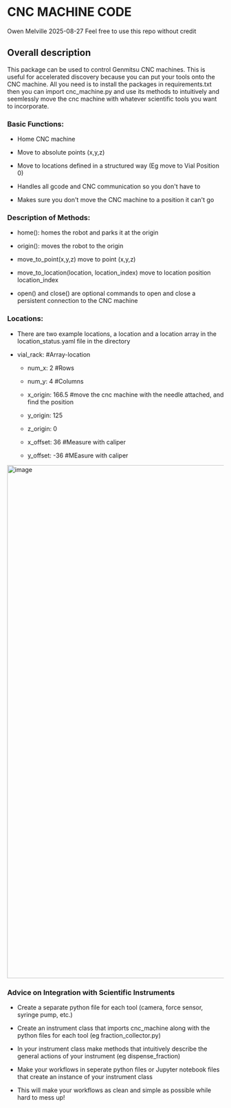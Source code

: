 <h1> CNC MACHINE CODE </h1>
Owen Melville 2025-08-27 
Feel free to use this repo without credit

<h2> Overall description </h2>
This package can be used to control Genmitsu CNC machines. This is useful for accelerated discovery because you can put your tools onto the CNC machine. All you need is to install the packages in requirements.txt then you can import cnc_machine.py and use its methods to intuitively and seemlessly move the cnc machine with whatever scientific tools you want to incorporate. 

<h3>Basic Functions:</h3>

- Home CNC machine
  
- Move to absolute points (x,y,z)
  
- Move to locations defined in a structured way (Eg move to Vial Position 0)
  
- Handles all gcode and CNC communication so you don't have to
  
- Makes sure you don't move the CNC machine to a position it can't go

 <h3> Description of Methods:</h3>
 
  - home(): homes the robot and parks it at the origin
  
  - origin(): moves the robot to the origin
    
  - move_to_point(x,y,z) move to point (x,y,z)
    
  - move_to_location(location, location_index) move to location position location_index
    
  - open() and close() are optional commands to open and close a persistent connection to the CNC machine

<h3>Locations:</h3>

- There are two example locations, a location and a location array in the location_status.yaml file in the directory

- vial_rack: #Array-location 

  - num_x: 2 #Rows
    
  - num_y: 4 #Columns

  - x_origin: 166.5 #move the cnc machine with the needle attached, and find the position
    
  - y_origin: 125
    
  - z_origin: 0
    
  - x_offset: 36 #Measure with caliper
    
  - y_offset: -36 #MEasure with caliper
 
<img width="1580" height="1190" alt="image" src="https://github.com/user-attachments/assets/2022a495-b026-4f38-a9e6-7f2ad14fdd05" />

  
<h3>Advice on Integration with Scientific Instruments</h3>

- Create a separate python file for each tool (camera, force sensor, syringe pump, etc.)
  
- Create an instrument class that imports cnc_machine along with the python files for each tool (eg fraction_collector.py)
  
- In your instrument class make methods that intuitively describe the general actions of your instrument (eg dispense_fraction)
  
- Make your workflows in seperate python files or Jupyter notebook files that create an instance of your instrument class
  
- This will make your workflows as clean and simple as possible while hard to mess up!
